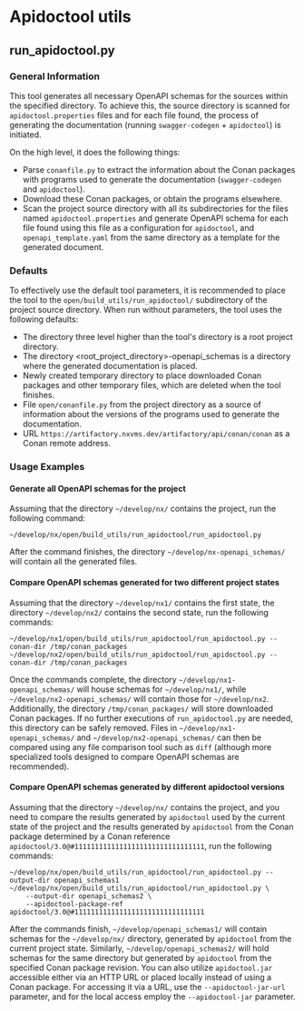 # Apidoctool utils

## run_apidoctool.py

### General Information

This tool generates all necessary OpenAPI schemas for the sources within the specified directory.
To achieve this, the source directory is scanned for `apidoctool.properties` files and for each
file found, the process of generating the documentation (running `swagger-codegen` + `apidoctool`)
is initiated.

On the high level, it does the following things:

- Parse `conanfile.py` to extract the information about the Conan packages with programs used to
    generate the documentation (`swagger-codegen` and `apidoctool`).
- Download these Conan packages, or obtain the programs elsewhere.
- Scan the project source directory with all its subdirectories for the files named
    `apidoctool.properties` and generate OpenAPI schema for each file found using this file as a
    configuration for `apidoctool`, and `openapi_template.yaml` from the same directory as a
    template for the generated document.

### Defaults

To effectively use the default tool parameters, it is recommended to place the tool to the
`open/build_utils/run_apidoctool/` subdirectory of the project source directory. When run
without parameters, the tool uses the following defaults:

- The directory three level higher than the tool's directory is a root project directory.
- The directory <root_project_directory>-openapi_schemas is a directory where the generated
    documentation is placed.
- Newly created temporary directory to place downloaded Conan packages and other temporary files,
    which are deleted when the tool finishes.
- File `open/conanfile.py` from the project directory as a source of information about the versions
    of the programs used to generate the documentation.
- URL `https://artifactory.nxvms.dev/artifactory/api/conan/conan` as a Conan remote address.

### Usage Examples

#### Generate all OpenAPI schemas for the project

Assuming that the directory `~/develop/nx/` contains the project, run the following command:

```
~/develop/nx/open/build_utils/run_apidoctool/run_apidoctool.py
```

After the command finishes, the directory `~/develop/nx-openapi_schemas/` will contain all the
generated files.

#### Compare OpenAPI schemas generated for two different project states

Assuming that the directory `~/develop/nx1/` contains the first state, the directory
`~/develop/nx2/` contains the second state, run the following commands:

```
~/develop/nx1/open/build_utils/run_apidoctool/run_apidoctool.py --conan-dir /tmp/conan_packages
~/develop/nx2/open/build_utils/run_apidoctool/run_apidoctool.py --conan-dir /tmp/conan_packages
```

Once the commands complete, the directory `~/develop/nx1-openapi_schemas/` will house schemas for
`~/develop/nx1/`, while `~/develop/nx2-openapi_schemas/` will contain those for `~/develop/nx2`.
Additionally, the directory `/tmp/conan_packages/` will store downloaded Conan packages. If no
further executions of `run_apidoctool.py` are needed, this directory can be safely removed. Files
in `~/develop/nx1-openapi_schemas/` and `~/develop/nx2-openapi_schemas/` can then be compared using
any file comparison tool such as `diff` (although more specialized tools designed to compare
OpenAPI schemas are recommended).

#### Compare OpenAPI schemas generated by different apidoctool versions

Assuming that the directory `~/develop/nx/` contains the project, and you need to compare the
results generated by `apidoctool` used by the current state of the project and the results
generated by `apidoctool` from the Conan package determined by a Conan reference
`apidoctool/3.0@#11111111111111111111111111111111`, run the following commands:

```
~/develop/nx/open/build_utils/run_apidoctool/run_apidoctool.py --output-dir openapi_schemas1
~/develop/nx/open/build_utils/run_apidoctool/run_apidoctool.py \
    --output-dir openapi_schemas2 \
    --apidoctool-package-ref apidoctool/3.0@#11111111111111111111111111111111
```

After the commands finish, `~/develop/openapi_schemas1/` will contain schemas for the
`~/develop/nx/` directory, generated by `apidoctool` from the current project state. Similarly,
`~/develop/openapi_schemas2/` will hold schemas for the same directory but generated by
`apidoctool` from the specified Conan package revision. You can also utilize `apidoctool.jar`
accessible either via an HTTP URL or placed locally instead of using a Conan package. For accessing
it via a URL, use the `--apidoctool-jar-url` parameter, and for the local access employ the
`--apidoctool-jar` parameter.

